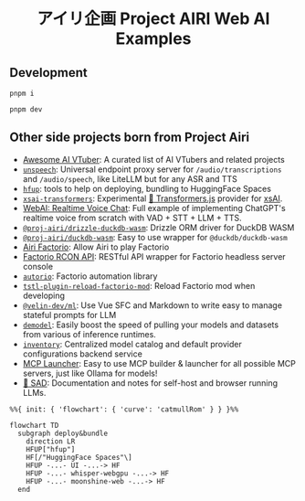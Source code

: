 <h1 align="center">アイリ企画 Project AIRI Web AI Examples</h1>

## Development

```shell
pnpm i
```

```shell
pnpm dev
```

## Other side projects born from Project Airi

- [Awesome AI VTuber](https://github.com/proj-airi/awesome-ai-vtuber): A curated list of AI VTubers and related projects
- [`unspeech`](https://github.com/moeru-ai/unspeech): Universal endpoint proxy server for `/audio/transcriptions` and `/audio/speech`, like LiteLLM but for any ASR and TTS
- [`hfup`](https://github.com/moeru-ai/hfup): tools to help on deploying, bundling to HuggingFace Spaces
- [`xsai-transformers`](https://github.com/moeru-ai/xsai-transformers): Experimental [🤗 Transformers.js](https://github.com/huggingface/transformers.js) provider for [xsAI](https://github.com/moeru-ai/xsai).
- [WebAI: Realtime Voice Chat](https://github.com/proj-airi/webai-realtime-voice-chat): Full example of implementing ChatGPT's realtime voice from scratch with VAD + STT + LLM + TTS.
- [`@proj-airi/drizzle-duckdb-wasm`](https://github.com/moeru-ai/airi/tree/main/packages/drizzle-duckdb-wasm/README.md): Drizzle ORM driver for DuckDB WASM
- [`@proj-airi/duckdb-wasm`](https://github.com/moeru-ai/airi/tree/main/packages/duckdb-wasm/README.md): Easy to use wrapper for `@duckdb/duckdb-wasm`
- [Airi Factorio](https://github.com/moeru-ai/airi-factorio): Allow Airi to play Factorio
- [Factorio RCON API](https://github.com/nekomeowww/factorio-rcon-api): RESTful API wrapper for Factorio headless server console
- [`autorio`](https://github.com/moeru-ai/airi-factorio/tree/main/packages/autorio): Factorio automation library
- [`tstl-plugin-reload-factorio-mod`](https://github.com/moeru-ai/airi-factorio/tree/main/packages/tstl-plugin-reload-factorio-mod): Reload Factorio mod when developing
- [`@velin-dev/ml`](https://github.com/luoling8192/velin): Use Vue SFC and Markdown to write easy to manage stateful prompts for LLM
- [`demodel`](https://github.com/moeru-ai/demodel): Easily boost the speed of pulling your models and datasets from various of inference runtimes.
- [`inventory`](https://github.com/moeru-ai/inventory): Centralized model catalog and default provider configurations backend service
- [MCP Launcher](https://github.com/moeru-ai/mcp-launcher): Easy to use MCP builder & launcher for all possible MCP servers, just like Ollama for models!
- [🥺 SAD](https://github.com/moeru-ai/sad): Documentation and notes for self-host and browser running LLMs.

```mermaid
%%{ init: { 'flowchart': { 'curve': 'catmullRom' } } }%%

flowchart TD
  subgraph deploy&bundle
    direction LR
    HFUP["hfup"]
    HF[/"HuggingFace Spaces"\]
    HFUP -...- UI -...-> HF
    HFUP -...- whisper-webgpu -...-> HF
    HFUP -...- moonshine-web -...-> HF
  end
```
